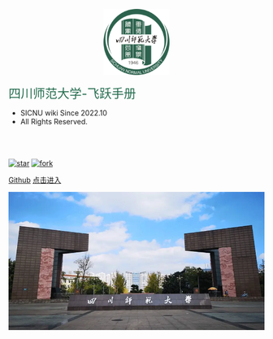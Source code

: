 
<!-- 图片 -->
<p align="center">
  <a href="https://sicnu.wiki">
    <img alt="docsify" src="src/sicnu校徽.webp" height="130">
  </a>
</p>


<middle><font color="276E51"><font size = "5">四川师范大学-飞跃手册</font></font></middle>

- SICNU wiki Since 2022.10 
&nbsp;&nbsp;&nbsp; 
- All Rights Reserved.

<br>
<span id="busuanzi_container_site_pv" style='display:none'>
    👀 本站总访问量：<span id="busuanzi_value_site_pv"></span> 次
</span>
<span id="busuanzi_container_site_uv" style='display:none'>
    | 🚴‍♂️ 本站总访客数：<span id="busuanzi_value_site_uv"></span> 人
</span>
<br>
<br>
<!-- 添加star, fork徽标 -->
<a href='https://github.com/SICNU-Application/wiki-SICNU/stargazers'><img src='https://img.shields.io/github/stars/SICNU-Application/wiki-SICNU' alt='star'></img></a>
<a href='https://github.com/SICNU-Application/wiki-SICNU/network/members'><img src='https://img.shields.io/github/forks/SICNU-Application/wiki-SICNU' alt='fork'></img></a>
<br>

[Github](https://github.com/SICNU-Application/wiki-SICNU) [点击进入](./README)

<!-- [点击进入](./README.md) --> 
<!-- 添加背景图片 -->
![sicnu风景.jpeg](src/sicnu风景.webp)
